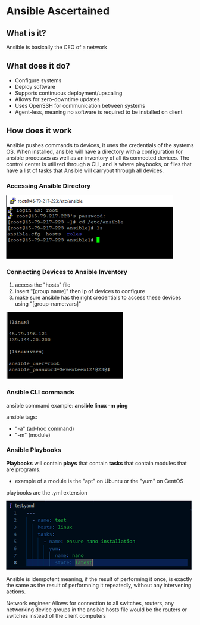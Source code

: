 # Ansible Ascertained


## What is it?
Ansible is basically the CEO of a network

## What does it do?
- Configure systems
- Deploy software
- Supports continuous deployment/upscaling
- Allows for zero-downtime updates
- Uses OpenSSH for communication between systems
- Agent-less, meaning no software is required to be installed on client

## How does it work
Ansible pushes commands to devices, it uses the credentials of the systems OS. When installed, ansible will have a directory with a configuration for ansible processes as well as an inventory of all its connected devices.
The control center is utilized through a CLI, and is where playbooks, or files that have a list of tasks that Ansible will carryout through all devices.

### Accessing Ansible Directory
![accessing ansible directory](AnsibleDirectory.PNG)

### Connecting Devices to Ansible Inventory
1. access the "hosts" file
2. insert "[group name]" then ip of devices to configure
3. make sure ansible has the right credentials to access these devices using "[group-name:vars]"

![Ansible host config](AnsibleHostConf.PNG)

### Ansible CLI commands
ansible command example: **ansible linux -m ping**

ansible tags:
- "-a" (ad-hoc command)
- "-m" (module)

### Ansible Playbooks
**Playbooks** will contain **plays** that contain **tasks** that contain modules that are programs.
- example of a module is the "apt" on Ubuntu or the "yum" on CentOS

playbooks are the .yml extension

![Playbook](AnsiblePlaybook.PNG)

Ansible is idempotent meaning, if the result of performing it once, is exactly the same as the result of performning it repeatedly, without any intervening actions.









Network engineer
Allows for connection to all switches, routers, any networking device
groups in the ansible hosts file would be the routers or switches instead of the client computers

